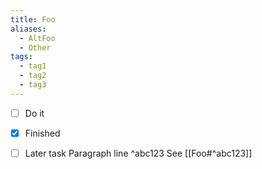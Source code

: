 ```yaml
---
title: Foo
aliases:
  - AltFoo
  - Other
tags:
  - tag1
  - tag2
  - tag3
---
```


- [ ] Do it
- [x] Finished
- [ ] Later task
Paragraph line ^abc123
See [[Foo#^abc123]]

